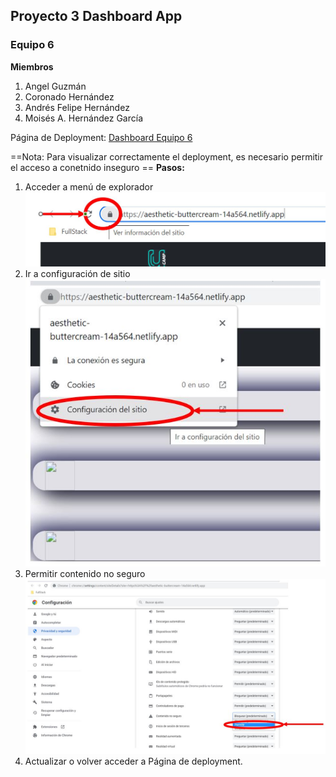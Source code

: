 ## Proyecto 3 Dashboard App

### Equipo 6

**Miembros**

1. Angel Guzmán
2. Coronado Hernández
3. Andrés Felipe Hernández
4. Moisés A. Hernández García

Página de Deployment: [Dashboard Equipo 6](https://aesthetic-buttercream-14a564.netlify.app/)

==Nota: Para visualizar correctamente el deployment, es necesario permitir el acceso a conetnido inseguro ==
**Pasos:**

1. Acceder a menú de explorador
   ![Acceso a Configuración](AccesoConfiguracion.JPG)
2. Ir a configuración de sitio
   ![Ir a Contenido de Sitio](IraContenido.JPG)
3. Permitir contenido no seguro
   ![Permitir Contenido Inseguro](PermitrContenido.JPG)
4. Actualizar o volver acceder a Página de deployment.
